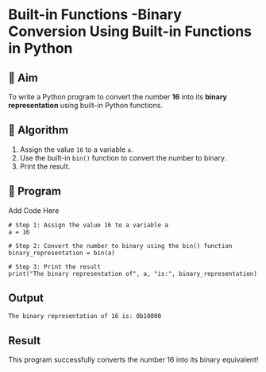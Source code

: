 # Built-in Functions -Binary Conversion Using Built-in Functions in Python

## 🎯 Aim
To write a Python program to convert the number **16** into its **binary representation** using built-in Python functions.

## 🧠 Algorithm
1. Assign the value `16` to a variable `a`.
2. Use the built-in `bin()` function to convert the number to binary.
3. Print the result.

## 🧾 Program
Add Code Here
```
# Step 1: Assign the value 16 to a variable a
a = 16

# Step 2: Convert the number to binary using the bin() function
binary_representation = bin(a)

# Step 3: Print the result
print("The binary representation of", a, "is:", binary_representation)
```

## Output
```
The binary representation of 16 is: 0b10000
```

## Result
This program successfully converts the number 16 into its binary equivalent!
